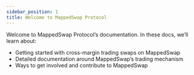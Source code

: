 ```yaml
---
sidebar_position: 1
title: Welcome to MappedSwap Protocol
---
```


Welcome to MappedSwap Protocol’s documentation. In these docs, we’ll learn about:

- Getting started with cross-margin trading swaps on MappedSwap
- Detailed documentation around MappedSwap’s trading mechanism
- Ways to get involved and contribute to MappedSwap


 
